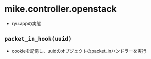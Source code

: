 # mike.controller.openstack

- ryu.appの実態

## `packet_in_hook(uuid)`

- cookieを記憶し、uuidのオブジェクトのpacket_inハンドラーを実行
